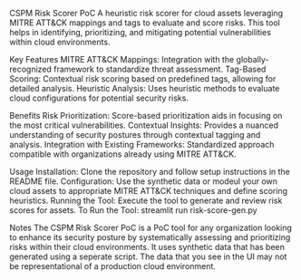 CSPM Risk Scorer PoC
A heuristic risk scorer for cloud assets leveraging MITRE ATT&CK mappings and tags to evaluate and score risks. This tool helps in identifying, prioritizing, and mitigating potential vulnerabilities within cloud environments.

Key Features
MITRE ATT&CK Mappings: Integration with the globally-recognized framework to standardize threat assessment.
Tag-Based Scoring: Contextual risk scoring based on predefined tags, allowing for detailed analysis.
Heuristic Analysis: Uses heuristic methods to evaluate cloud configurations for potential security risks.

Benefits
Risk Prioritization: Score-based prioritization aids in focusing on the most critical vulnerabilities.
Contextual Insights: Provides a nuanced understanding of security postures through contextual tagging and analysis.
Integration with Existing Frameworks: Standardized approach compatible with organizations already using MITRE ATT&CK.

Usage
Installation: Clone the repository and follow setup instructions in the README file.
Configuration: Use the synthetic data or modeul your own cloud assets to appropriate MITRE ATT&CK techniques and define scoring heuristics.
Running the Tool: Execute the tool to generate and review risk scores for assets.
To Run the Tool: streamlit run risk-score-gen.py

Notes
The CSPM Risk Scorer PoC is a PoC tool for any organization looking to enhance its security posture by systematically assessing and prioritizing risks within their cloud environments. It uses synthetic data that has been generated using a seperate script. The data that you see in the UI may not be representational of a production cloud environment.
